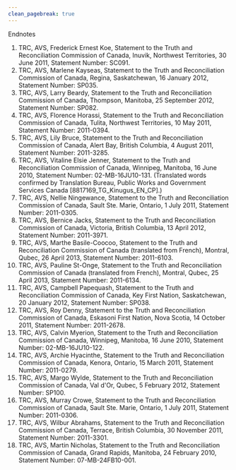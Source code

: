 ```yaml
---
clean_pagebreak: true
---
```


Endnotes
1. TRC, AVS, Frederick Ernest Koe, Statement to the Truth and Reconciliation Commission of Canada, Inuvik, Northwest Territories, 30 June 2011, Statement Number: SC091.
2. TRC, AVS, Marlene Kayseas, Statement to the Truth and Reconciliation Commission of Canada, Regina, Saskatchewan, 16 January 2012, Statement Number: SP035.
3. TRC, AVS, Larry Beardy, Statement to the Truth and Reconciliation Commission of Canada, Thompson, Manitoba, 25 September 2012, Statement Number: SP082.
4. TRC, AVS, Florence Horassi, Statement to the Truth and Reconciliation Commission of Canada, Tulita, Northwest Territories, 10 May 2011, Statement Number: 2011-0394.
5. TRC, AVS, Lily Bruce, Statement to the Truth and Reconciliation Commission of Canada, Alert Bay, British Columbia, 4 August 2011, Statement Number: 2011-3285.
6. TRC, AVS, Vitaline Elsie Jenner, Statement to the Truth and Reconciliation Commission of Canada, Winnipeg, Manitoba, 16 June 2010, Statement Number: 02-MB-16JU10-131. (Translated words confirmed by Translation Bureau, Public Works and Government Services Canada [8817169_TG_Kinugus_EN_CP].)
7. TRC, AVS, Nellie Ningewance, Statement to the Truth and Reconciliation Commission of Canada, Sault Ste. Marie, Ontario, 1 July 2011, Statement Number: 2011-0305.
8. TRC, AVS, Bernice Jacks, Statement to the Truth and Reconciliation Commission of Canada, Victoria, British Columbia, 13 April 2012, Statement Number: 2011-3971.
9. TRC, AVS, Marthe Basile-Coocoo, Statement to the Truth and Reconciliation Commission of Canada (translated from French), Montral, Qubec, 26 April 2013, Statement Number: 2011-6103.
10. TRC, AVS, Pauline St-Onge, Statement to the Truth and Reconciliation Commission of Canada (translated from French), Montral, Qubec, 25 April 2013, Statement Number: 2011-6134.
11. TRC, AVS, Campbell Papequash, Statement to the Truth and Reconciliation Commission of Canada, Key First Nation, Saskatchewan, 20 January 2012, Statement Number: SP038.
12. TRC, AVS, Roy Denny, Statement to the Truth and Reconciliation Commission of Canada, Eskasoni First Nation, Nova Scotia, 14 October 2011, Statement Number: 2011-2678.
13. TRC, AVS, Calvin Myerion, Statement to the Truth and Reconciliation Commission of Canada, Winnipeg, Manitoba, 16 June 2010, Statement Number: 02-MB-16JU10-122.
14. TRC, AVS, Archie Hyacinthe, Statement to the Truth and Reconciliation Commission of Canada, Kenora, Ontario, 15 March 2011, Statement Number: 2011-0279.
15. TRC, AVS, Margo Wylde, Statement to the Truth and Reconciliation Commission of Canada, Val d'Or, Qubec, 5 February 2012, Statement Number: SP100.
16. TRC, AVS, Murray Crowe, Statement to the Truth and Reconciliation Commission of Canada, Sault Ste. Marie, Ontario, 1 July 2011, Statement Number: 2011-0306.
17. TRC, AVS, Wilbur Abrahams, Statement to the Truth and Reconciliation Commission of Canada, Terrace, British Columbia, 30 November 2011, Statement Number: 2011-3301.
18. TRC, AVS, Martin Nicholas, Statement to the Truth and Reconciliation Commission of Canada, Grand Rapids, Manitoba, 24 February 2010, Statement Number: 07-MB-24FB10-001.
